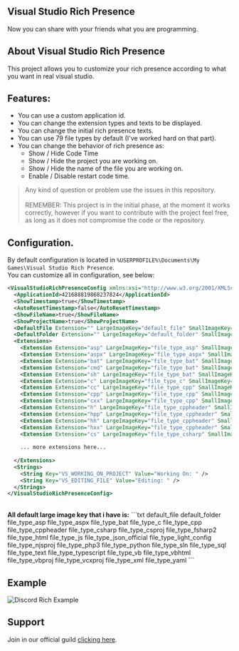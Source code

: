 ## Visual Studio Rich Presence
Now you can share with your friends what you are programming.

## About Visual Studio Rich Presence
This project allows you to customize your rich presence according to what you want in real visual studio.

## Features:

- You can use a custom application id.
- You can change the extension types and texts to be displayed.
- You can change the initial rich presence texts.
- You can use 79 file types by default (I've worked hard on that part).
- You can change the behavior of rich presence as:
    - Show / Hide Code Time
    - Show / Hide the project you are working on.
    - Show / Hide the name of the file you are working on.
    - Enable / Disable restart code time.

 >Any kind of question or problem use the issues in this repository.
<br/><br/>
>REMEMBER: This project is in the initial phase, at the moment it works correctly, however if you want to contribute with the project feel free, as long as it does not compromise the code or the repository.

## Configuration.
By default configuration is located in `%USERPROFILE%\Documents\My Games\Visual Studio Rich Presence`.<br>
You can customize all in configuration, see below:<br>
```xml
<VisualStudioRichPresenceConfig xmlns:xsi="http://www.w3.org/2001/XMLSchema-instance" xmlns:xsd="http://www.w3.org/2001/XMLSchema">
  <ApplicationId>421688819868237824</ApplicationId>
  <ShowTimestamp>true</ShowTimestamp>
  <AutoResetTimestamp>false</AutoResetTimestamp>
  <ShowFileName>true</ShowFileName>
  <ShowProjectName>true</ShowProjectName>
  <DefaultFile Extension="" LargeImageKey="default_file" SmallImageKey="" /> <- This is an extension too like in <Extensions>
  <DefaultFolder Extension="" LargeImageKey="default_folder" SmallImageKey="" /> <- This is an extension too like in <Extensions>
  <Extensions>
    <Extension Extension="asp" LargeImageKey="file_type_asp" SmallImageKey="" SmallImageText="" LargeImageText="" />
    <Extension Extension="aspx" LargeImageKey="file_type_aspx" SmallImageKey="" SmallImageText="" LargeImageText="" />
    <Extension Extension="bat" LargeImageKey="file_type_bat" SmallImageKey="" SmallImageText="" LargeImageText="" />
    <Extension Extension="cmd" LargeImageKey="file_type_bat" SmallImageKey="" SmallImageText="" LargeImageText="" />
    <Extension Extension="sh" LargeImageKey="file_type_bat" SmallImageKey="" SmallImageText="" LargeImageText="" />
    <Extension Extension="c" LargeImageKey="file_type_c" SmallImageKey="" SmallImageText="" LargeImageText="" />
    <Extension Extension="cc" LargeImageKey="file_type_cpp" SmallImageKey="" SmallImageText="" LargeImageText="" />
    <Extension Extension="cpp" LargeImageKey="file_type_cpp" SmallImageKey="" SmallImageText="" LargeImageText="" />
    <Extension Extension="cxx" LargeImageKey="file_type_cpp" SmallImageKey="" SmallImageText="" LargeImageText="" />
    <Extension Extension="h" LargeImageKey="file_type_cppheader" SmallImageKey="" SmallImageText="" LargeImageText="" />
    <Extension Extension="hpp" LargeImageKey="file_type_cppheader" SmallImageKey="" SmallImageText="" LargeImageText="" />
    <Extension Extension="hh" LargeImageKey="file_type_cppheader" SmallImageKey="" SmallImageText="" LargeImageText="" />
    <Extension Extension="hxx" LargeImageKey="file_type_cppheader" SmallImageKey="" SmallImageText="" LargeImageText="" />
    <Extension Extension="cs" LargeImageKey="file_type_csharp" SmallImageKey="" SmallImageText="" LargeImageText="" />
    
    ... more extensions here...
    
  </Extensions>
  <Strings>
    <String Key="VS_WORKING_ON_PROJECT" Value="Working On: " />
    <String Key="VS_EDITING_FILE" Value="Editing: " />
  </Strings>
</VisualStudioRichPresenceConfig>
```
<br/>
<b>All default large image key that i have is:</b>
```txt
default_file
default_folder
file_type_asp
file_type_aspx
file_type_bat
file_type_c
file_type_cpp
file_type_cppheader
file_type_csharp
file_type_csproj
file_type_fsharp2
file_type_html
file_type_js
file_type_json_official
file_type_light_config
file_type_njsproj
file_type_php3
file_type_python
file_type_sln
file_type_sql
file_type_text
file_type_typescript
file_type_vb
file_type_vbhtml
file_type_vbproj
file_type_vcxproj
file_type_xml
file_type_yaml
```

## Example

<img src="https://i.imgur.com/2lZ9E1f.png" alt="Discord Rich Example"></img>

## Support

Join in our official guild <a href="https://discord.gg/N8Nuugb">clicking here</a>.
